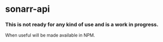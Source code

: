 # sonarr-api

### This is not ready for any kind of use and is a work in progress.

When useful will be made available in NPM.
